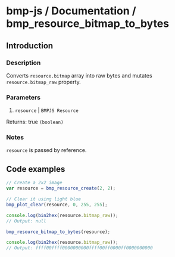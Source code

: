 # bmp-js / Documentation / bmp_resource_bitmap_to_bytes

## Introduction

### Description

Converts `resource.bitmap` array into raw bytes and mutates `resource.bitmap_raw` property.

### Parameters

1. `resource` | `BMPJS Resource`

Returns: true `(boolean)`

### Notes

`resource` is passed by reference.

## Code examples

```js
// Create a 2x2 image
var resource = bmp_resource_create(2, 2);

// Clear it using light blue
bmp_plot_clear(resource, 0, 255, 255);

console.log(bin2hex(resource.bitmap_raw));
// Output: null

bmp_resource_bitmap_to_bytes(resource);

console.log(bin2hex(resource.bitmap_raw));
// Output: ffff00ffff0000000000ffff00ff0000ff0000000000
```

